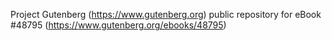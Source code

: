Project Gutenberg (https://www.gutenberg.org) public repository for eBook #48795 (https://www.gutenberg.org/ebooks/48795)
